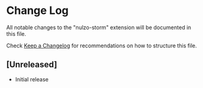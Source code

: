 # Change Log

All notable changes to the "nulzo-storm" extension will be documented in this file.

Check [Keep a Changelog](http://keepachangelog.com/) for recommendations on how to structure this file.

## [Unreleased]

- Initial release
